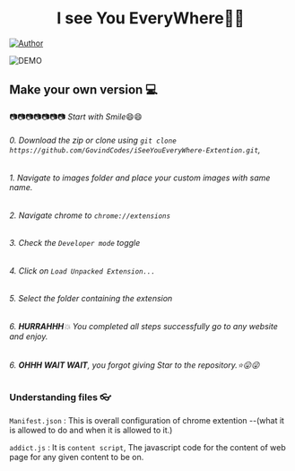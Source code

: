 <h1 align="center">
    I see You EveryWhere👨‍💻
</h1>

[![Author](https://img.shields.io/badge/author-GovindCodes-green)](https://github.com/GovindCodes)

![DEMO](./Sample.gif)



## Make your own version :computer:

:camera::camera::camera::camera::camera::camera::camera:
*Start with Smile*:smile::smile:


 ###### 0. Download the zip or clone using `git clone https://github.com/GovindCodes/iSeeYouEveryWhere-Extention.git`, 
 ###### 1. Navigate to images folder and place your custom images with same name. 
 ###### 2. Navigate chrome to `chrome://extensions`
 ###### 3. Check the `Developer mode` toggle
 ###### 4. Click on `Load Unpacked Extension...`
 ###### 5. Select the folder containing the extension
 ###### 6.  **HURRAHHH**:boom: You completed all steps successfully go to any website and enjoy.
 ###### 6. ***OHHH WAIT WAIT***, you forgot giving Star to the repository.:star::stuck_out_tongue::stuck_out_tongue_winking_eye:


### Understanding files 👓

`Manifest.json` : This is overall configuration of chrome extention --(what it is allowed to do and when it is allowed to it.)

`addict.js` : It is `content script`, The javascript code for the content of web page for any given content to be on.